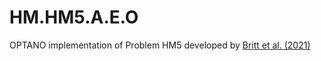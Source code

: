 # HM.HM5.A.E.O
OPTANO implementation of Problem HM5 developed by [Britt et al. (2021)](https://doi.org/10.1016/j.cie.2021.107385)
